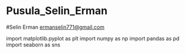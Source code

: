 # Pusula_Selin_Erman
#Selin Erman ermanselin771@gmail.com

import matplotlib.pyplot as plt
import numpy as np
import pandas as pd
import seaborn as sns


